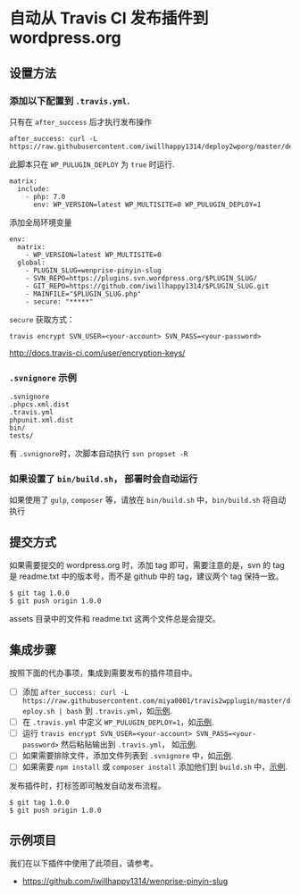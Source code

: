 # 自动从 Travis CI 发布插件到 wordpress.org

## 设置方法

### 添加以下配置到 `.travis.yml`.

只有在 `after_success` 后才执行发布操作

```
after_success: curl -L https://raw.githubusercontent.com/iwillhappy1314/deploy2wporg/master/deploy.sh
```

此脚本只在 `WP_PULUGIN_DEPLOY` 为 `true` 时运行.

```
matrix:
  include:
    - php: 7.0
      env: WP_VERSION=latest WP_MULTISITE=0 WP_PULUGIN_DEPLOY=1
```

添加全局环境变量

```
env:
  matrix:
    - WP_VERSION=latest WP_MULTISITE=0
  global:
    - PLUGIN_SLUG=wenprise-pinyin-slug
    - SVN_REPO=https://plugins.svn.wordpress.org/$PLUGIN_SLUG/
    - GIT_REPO=https://github.com/iwillhappy1314/$PLUGIN_SLUG.git
    - MAINFILE="$PLUGIN_SLUG.php"
    - secure: "*****"
```

`secure` 获取方式：

```
travis encrypt SVN_USER=<your-account> SVN_PASS=<your-password>
```

http://docs.travis-ci.com/user/encryption-keys/

### `.svnignore` 示例

````
.svnignore
.phpcs.xml.dist
.travis.yml
phpunit.xml.dist
bin/
tests/
````

有 `.svnignore`时，次脚本自动执行 `svn propset -R`

### 如果设置了 `bin/build.sh`， 部署时会自动运行

如果使用了 `gulp`, `composer` 等，请放在 `bin/build.sh` 中，`bin/build.sh` 将自动执行

## 提交方式

如果需要提交的 wordpress.org 时，添加 tag 即可，需要注意的是，svn 的 tag 是 readme.txt 中的版本号，而不是 github 中的 tag，建议两个 tag 保持一致。

```
$ git tag 1.0.0
$ git push origin 1.0.0
```

assets 目录中的文件和 readme.txt 这两个文件总是会提交。

## 集成步骤

按照下面的代办事项，集成到需要发布的插件项目中。

* [ ]  添加 `after_success: curl -L https://raw.githubusercontent.com/miya0001/travis2wpplugin/master/deploy.sh | bash` 到 `.travis.yml`，如[示例](https://github.com/tarosky/logbook/blob/master/.travis.yml#L57).
* [ ] 在  `.travis.yml` 中定义 `WP_PULUGIN_DEPLOY=1`，如[示例](https://github.com/tarosky/logbook/blob/master/.travis.yml#L14).
* [ ] 运行 `travis encrypt SVN_USER=<your-account> SVN_PASS=<your-password>` 然后粘贴输出到 `.travis.yml`， 如[示例](https://github.com/tarosky/logbook/blob/master/.travis.yml#L43-L46).
* [ ] 如果需要排除文件，添加文件列表到 `.svnignore` 中，如[示例](https://github.com/tarosky/logbook/blob/master/.distignore).
* [ ] 如果需要 `npm install` 或 `composer install` 添加他们到 `build.sh` 中，[示例](https://github.com/tarosky/logbook/blob/master/bin/build.sh).

发布插件时，打标签即可触发自动发布流程。

```
$ git tag 1.0.0
$ git push origin 1.0.0
```

## 示例项目

我们在以下插件中使用了此项目，请参考。


* https://github.com/iwillhappy1314/wenprise-pinyin-slug